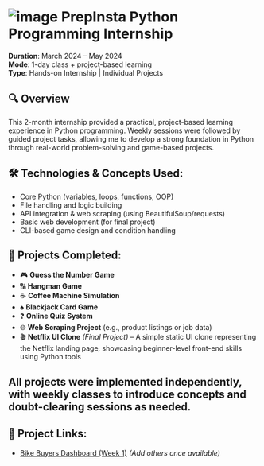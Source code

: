 # ![image](https://github.com/SwathyKrishna02/PrepInsta-Winter-Internship/assets/85447723/3b3943a6-c009-48a4-9c66-bd6bc82d47b7) PrepInsta Python Programming Internship 

**Duration**: March 2024 – May 2024  
**Mode**: 1-day class + project-based learning  
**Type**: Hands-on Internship | Individual Projects

## 🔍 Overview

This 2-month internship provided a practical, project-based learning experience in Python programming. Weekly sessions were followed by guided project tasks, allowing me to develop a strong foundation in Python through real-world problem-solving and game-based projects.

## 🛠️ Technologies & Concepts Used:
- Core Python (variables, loops, functions, OOP)
- File handling and logic building
- API integration & web scraping (using BeautifulSoup/requests)
- Basic web development (for final project)
- CLI-based game design and condition handling

## 📁 Projects Completed:

- 🎮 **Guess the Number Game**  
- 🔠 **Hangman Game**  
- ☕ **Coffee Machine Simulation**  
- ♠️ **Blackjack Card Game**  
- ❓ **Online Quiz System**  
- 🌐 **Web Scraping Project** (e.g., product listings or job data)  
- 🎬 **Netflix UI Clone** *(Final Project)* – A simple static UI clone representing the Netflix landing page, showcasing beginner-level front-end skills using Python tools

All projects were implemented independently, with weekly classes to introduce concepts and doubt-clearing sessions as needed.
---

## 🔗 Project Links:
- [Bike Buyers Dashboard (Week 1)](https://github.com/SwathyKrishna02/Bike_Buyers)
*(Add others once available)*
